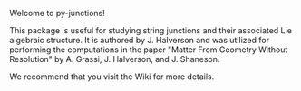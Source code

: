 Welcome to py-junctions! 

This package is useful for studying string junctions and their associated Lie 
algebraic structure. It is authored by J. Halverson and was utilized for performing 
the computations in the paper "Matter From Geometry Without Resolution" 
by A. Grassi, J. Halverson, and J. Shaneson.

We recommend that you visit the Wiki for more details.
